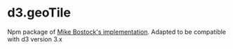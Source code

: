 # d3.geoTile

Npm package of [Mike Bostock's implementation]. Adapted to be compatible with d3 version 3.x


[Mike Bostock's implementation]: https://github.com/d3/d3-plugins/tree/master/geo/tile

